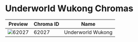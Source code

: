 # Underworld Wukong Chromas



| Preview | Chroma ID | Name |
|---------|-----------|------|
| ![62027](https://raw.communitydragon.org/latest/plugins/rcp-be-lol-game-data/global/default/v1/champion-chroma-images/62/62027.png) | 62027 | Underworld Wukong |